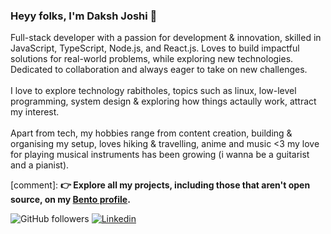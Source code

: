 ### Heyy folks, I'm Daksh Joshi 👋

Full-stack developer with a passion for development & innovation, skilled in JavaScript, TypeScript, Node.js, and React.js. Loves to build impactful solutions for real-world problems, while exploring new technologies. Dedicated to collaboration and always eager to take on new challenges.
<br> <br>
I love to explore technology rabitholes, topics such as linux, low-level programming, system design & exploring how things actaully work, attract my interest.
<br> <br>
Apart from tech, my hobbies range from content creation, building & organising my setup, loves hiking & travelling, anime and music <3
my love for playing musical instruments has been growing (i wanna be a guitarist and a pianist).

[comment]: **👉 Explore all my projects, including those that aren't open source, on my [Bento profile](https://bento.me/).**

![GitHub followers](https://img.shields.io/github/followers/1vnx?label=Follow&style=social)
<object>
[![Linkedin](https://img.shields.io/badge/Linkedin-blue?style=flat-square&logo=linkedin)](https://www.linkedin.com/in/dxkshjoshi/)
